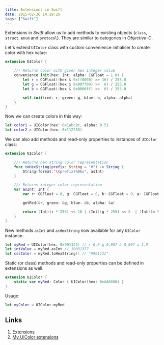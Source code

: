 ```yaml
---
title: Extensions in Swift
date: 2015-02-26 14:19:26
tags: ["Swift"]
---
```


Extensions in _Swift_ allow us to add methods to existing objects (`class`, `struct`, `enum` and `protocol`).
They are similar to categories in _Objective-C_.

Let's extend `UIColor` class with custom convenience initialiser to create color with hex value:

```swift
extension UIColor {

    /// Returns color with given hex integer value
    convenience init(hex: Int, alpha: CGFloat = 1.0) {
        let r = CGFloat((hex & 0xff0000) >> 16) / 255.0
        let g = CGFloat((hex & 0x00ff00) >>  8) / 255.0
        let b = CGFloat((hex & 0x0000ff) >>  0) / 255.0

        self.init(red: r, green: g, blue: b, alpha: alpha)
    }
}
```

Now we can create colors in this way:

```swift
let color1 = UIColor(hex: 0x1abc9c, alpha: 0.5)
let color2 = UIColor(hex: 0x112233)
```

We can also add methods and read-only properties to instances of `UIColor` class:

```swift
extension UIColor {

    /// Returns hex string color representation
    func toHexString(prefix: String = "#") -> String {
        String(format:"\(prefix)%06x", asInt)
    }

    /// Returns integer color representation
    var asInt: Int {
        var r: CGFloat = 0, g: CGFloat = 0, b: CGFloat = 0, a: CGFloat = 0

        getRed(&r, green: &g, blue: &b, alpha: &a)

        return (Int)(r * 255) << 16 | (Int)(g * 255) << 8  | (Int)(b * 255)  << 0
    }
}
```

New methods `asInt` and `asHexString` now available for any `UIColor` instance:

```swift
let myRed = UIColor(hex: 0x991122) // r 0,6 g 0,067 b 0,067 a 1,0
let intValue = myRed.asInt // 10031377
let cssColor = myRed.toHexString() // "#991122"
```

Static (or class) methods and read-only properties can be defined in extensions as well:

```swift
extension UIColor {
    static var myRed: Color { UIColor(hex: 0xAA0000) }
}
```

Usage:

```swift
let myColor = UIColor.myRed
```

## Links
1. [Extensions](https://docs.swift.org/swift-book/LanguageGuide/Extensions.html)
1. [My UIColor extensions](https://github.com/avdyushin/FlatUIColor)

